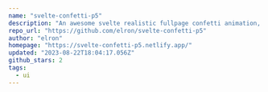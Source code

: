 ```yaml
---
name: "svelte-confetti-p5"
description: "An awesome svelte realistic fullpage confetti animation, that can be customized in creative ways like snow flakes, falling balls and more."
repo_url: "https://github.com/elron/svelte-confetti-p5"
author: "elron"
homepage: "https://svelte-confetti-p5.netlify.app/"
updated: "2023-08-22T18:04:17.056Z"
github_stars: 2
tags: 
  - ui
---
```

